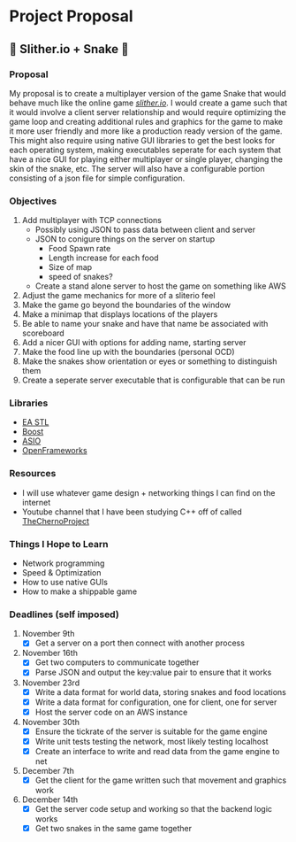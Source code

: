 # Project Proposal
## :snake: Slither.io + Snake :snake:

### Proposal

My proposal is to create a multiplayer version of the game Snake that would
behave much like the online game [_slither.io_](http://slither.io/). I would create a game such that it
would involve a client server relationship and would require optimizing the
game loop and creating additional rules and graphics for the game to make it
more user friendly and more like a production ready version of the game. This
might also require using native GUI libraries to get the best looks for each
operating system, making executables seperate for each system that have a nice
GUI for playing either multiplayer or single player, changing the skin of the
snake, etc. The server will also have a configurable portion consisting of a
json file for simple configuration.

### Objectives

1. Add multiplayer with TCP connections
    * Possibly using JSON to pass data between client and server
    * JSON to conigure things on the server on startup
        * Food Spawn rate
        * Length increase for each food
        * Size of map
        * speed of snakes?
    * Create a stand alone server to host the game on something like AWS
2. Adjust the game mechanics for more of a sliterio feel
3. Make the game go beyond the boundaries of the window
4. Make a minimap that displays locations of the players
5. Be able to name your snake and have that name be associated with scoreboard
6. Add a nicer GUI with options for adding name, starting server
7. Make the food line up with the boundaries (personal OCD)
8. Make the snakes show orientation or eyes or something to distinguish them
9. Create a seperate server executable that is configurable that can be run

### Libraries

* [EA STL](github.com/electronicarts/EASTL)
* [Boost](www.boost.org/)
* [ASIO](think-async.com/)
* [OpenFrameworks](openframeworks.cc)

### Resources

* I will use whatever game design + networking things I can find on the internet
* Youtube channel that I have been studying C++ off of called [TheChernoProject](https://www.youtube.com/user/TheChernoProject)

### Things I Hope to Learn

* Network programming
* Speed & Optimization
* How to use native GUIs
* How to make a shippable game

### Deadlines (self imposed)

1. November 9th
    - [x] Get a server on a port then connect with another process
2. November 16th
    - [x] Get two computers to communicate together
    - [x] Parse JSON and output the key:value pair to ensure that it works
3. November 23rd
    - [x] Write a data format for world data, storing snakes and food locations
    - [x] Write a data format for configuration, one for client, one for server
    - [x] Host the server code on an AWS instance
4. November 30th
    - [x] Ensure the tickrate of the server is suitable for the game engine
    - [x] Write unit tests testing the network, most likely testing localhost
    - [x] Create an interface to write and read data from the game engine to net
5. December 7th
    - [x] Get the client for the game written such that movement and graphics work
6. December 14th
    - [x] Get the server code setup and working so that the backend logic works
    - [x] Get two snakes in the same game together